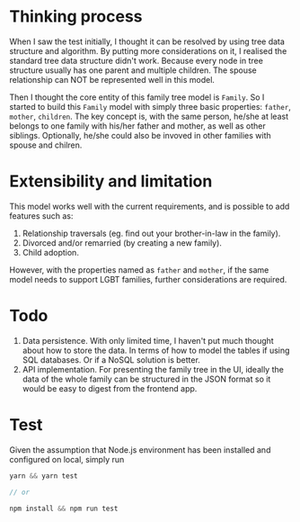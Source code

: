 # Thinking process

When I saw the test initially, I thought it can be resolved by using tree data structure and algorithm. By putting more considerations on it, I realised the standard tree data structure didn't work. Because every node in tree structure usually has one parent and multiple children. The spouse relationship can NOT be represented well in this model.

Then I thought the core entity of this family tree model is `Family`. So I started to build this `Family` model with simply three basic properties: `father`, `mother`, `children`. The key concept is, with the same person, he/she at least belongs to one family with his/her father and mother, as well as other siblings. Optionally, he/she could also be invoved in other families with spouse and chilren.

# Extensibility and limitation

This model works well with the current requirements, and is possible to add features such as:

1. Relationship traversals (eg. find out your brother-in-law in the family).
2. Divorced and/or remarried (by creating a new family).
3. Child adoption.

However, with the properties named as `father` and `mother`, if the same model needs to support LGBT families, further considerations are required.

# Todo

1. Data persistence. With only limited time, I haven't put much thought about how to store the data. In terms of how to model the tables if using SQL databases. Or if a NoSQL solution is better.
2. API implementation. For presenting the family tree in the UI, ideally the data of the whole family can be structured in the JSON format so it would be easy to digest from the frontend app.

# Test

Given the assumption that Node.js environment has been installed and configured on local, simply run

```javascript
yarn && yarn test

// or

npm install && npm run test
```
